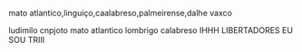 mato atlantico,linguiço,caalabreso,palmeirense,dalhe vaxco

<!--
**jontex1/jontex1** is a ✨ _special_ ✨ repository because its `README.md` (this file) appears on your GitHub profile.

Here are some ideas to get you started:

- 🔭 I’m currently working on ... RAPHAEL VEIGAAAAAAAAA
- 🌱 I’m currently learning ...TORCIDA QUE CANTA E VIBRA
- 👯 I’m looking to collaborate on ... IHHH LIBERTADORES EU SOU TRIII
- 🤔 I’m looking for help with ...manchA VERDE
- 💬 Ask me about ...palmeiras
- 📫 How to reach me: ...nao zei
- 😄 Pronouns: palmeirense
- ⚡ Fun fact: ...fanatico pelo meu verdao
-->
ludimilo
cnpjoto
mato atlantico
lombrigo
calabreso
 IHHH LIBERTADORES EU SOU TRIII
